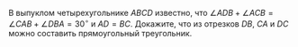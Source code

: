 В выпуклом четырехугольнике $ABCD$ известно, что 
$\angle ADB + \angle ACB = \angle CAB + \angle DBA  = 30^{\circ}$  и $AD = BC$. Докажите, что из отрезков $DB$, $CA$ и $DC$
можно составить прямоугольный треугольник.